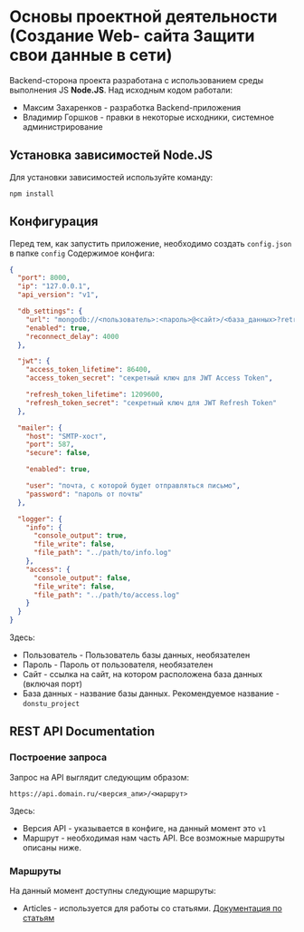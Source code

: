 # Основы проектной деятельности (Создание Web- сайта Защити свои данные в сети)

Backend-сторона проекта разработана с использованием среды выполнения JS **Node.JS**. Над исходным кодом работали:

- Максим Захаренков - разработка Backend-приложения
- Владимир Горшков - правки в некоторые исходники, системное администрирование

## Установка зависимостей Node.JS

Для установки зависимостей используйте команду:

```
npm install
```

## Конфигурация

Перед тем, как запустить приложение, необходимо создать `config.json` в папке `config`
Содержимое конфига:

```json
{
  "port": 8000,
  "ip": "127.0.0.1",
  "api_version": "v1",

  "db_settings": {
    "url": "mongodb://<пользователь>:<пароль>@<сайт>/<база_данных>?retryWrites=true",
    "enabled": true,
    "reconnect_delay": 4000
  },

  "jwt": {
    "access_token_lifetime": 86400,
    "access_token_secret": "секретный ключ для JWT Access Token",

    "refresh_token_lifetime": 1209600,
    "refresh_token_secret": "секретный ключ для JWT Refresh Token"
  },

  "mailer": {
    "host": "SMTP-хост",
    "port": 587,
    "secure": false,

    "enabled": true,

    "user": "почта, с которой будет отправляться письмо",
    "password": "пароль от почты"
  },

  "logger": {
    "info": {
      "console_output": true,
      "file_write": false,
      "file_path": "../path/to/info.log"
    },
    "access": {
      "console_output": false,
      "file_write": false,
      "file_path": "../path/to/access.log"
    }
  }
}
```

Здесь:

- Пользователь - Пользователь базы данных, необязателен
- Пароль - Пароль от пользователя, необязателен
- Сайт - ссылка на сайт, на котором расположена база данных (включая порт)
- База данных - название базы данных. Рекомендуемое название - `donstu_project`

## REST API Documentation

### Построение запроса

Запрос на API выглядит следующим образом:

```
https://api.domain.ru/<версия_апи>/<маршрут>
```

Здесь:

- Версия API - указывается в конфиге, на данный момент это `v1`
- Маршрут - необходимая нам часть API. Все возможные маршруты описаны ниже.

### Маршруты

На данный момент доступны следующие маршруты:

- Articles - используется для работы со статьями. [Документация по статьям](docs/articles.md)
